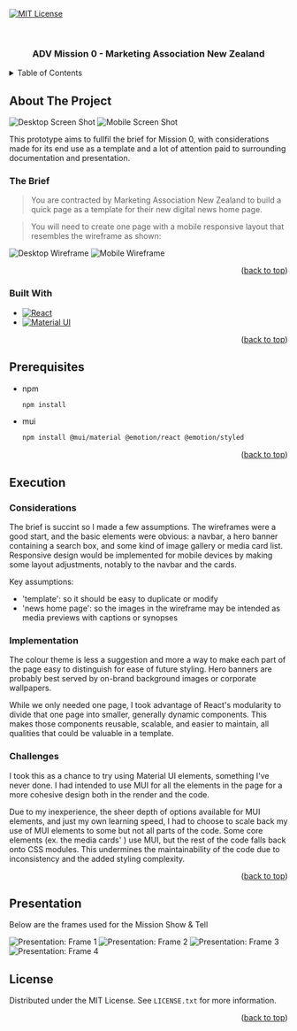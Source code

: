 <a id="readme-top"></a>

[![MIT License][license-shield]][license-url]

<br />
<div align="center">
  <h3 align="center">ADV Mission 0 - Marketing Association New Zealand</h3>
</div>

<details>
  <summary>Table of Contents</summary>
  <ol>
    <li>
      <a href="#about-the-project">About The Project</a>
      <ul>
        <li><a href="#the-brief">Built With</a></li>
        <li><a href="#built-with">Built With</a></li>
      </ul>
    </li>
    <li><a href="#prerequisites">Prerequisites</a></li>
    <li><a href="#execution">Execution</a>
    <ul>
        <li><a href="#considerations"></a>
        <li><a href="#implementation"></a></li>
        <li><a href="#challenges"></a></li>
    </ul>
    <li><a href="#presentation"></a></li>
    </li>
    <li><a href="#usage">Usage</a></li>
    <li><a href="#license">License</a></li>
  </ol>
</details>

<!-- ABOUT THE PROJECT -->

## About The Project

![Desktop Screen Shot](public/project-screencap-desktop.png)
![Mobile Screen Shot](public/project-screencap-mobile.png)

This prototype aims to fullfil the brief for Mission 0, with considerations made for its end use as a template and a lot of attention paid to surrounding documentation and presentation.

### The Brief

> You are contracted by Marketing Association New Zealand to build a quick page as a template for their new digital news home page.

> You will need to create one page with a mobile responsive layout that resembles the wireframe as shown:

![Desktop Wireframe](public/desktop-view.png)
![Mobile Wireframe](public/mobile-view.png)

<p align="right">(<a href="#readme-top">back to top</a>)</p>

### Built With

- [![React][React.js]][React-url]
- [![Material UI][Material-UI]][MUI-url]

<p align="right">(<a href="#readme-top">back to top</a>)</p>

<!-- GETTING STARTED -->

## Prerequisites

- npm

  ```sh
  npm install
  ```

- mui
  ```sh
  npm install @mui/material @emotion/react @emotion/styled
  ```

<p align="right">(<a href="#readme-top">back to top</a>)</p>

## Execution

### Considerations

The brief is succint so I made a few assumptions. The wireframes were a good start, and the basic elements were obvious: a navbar, a hero banner containing a search box, and some kind of image gallery or media card list. Responsive design would be implemented for mobile devices by making some layout adjustments, notably to the navbar and the cards.

Key assumptions:

- 'template': so it should be easy to duplicate or modify
- 'news home page': so the images in the wireframe may be intended as media previews with captions or synopses

### Implementation

The colour theme is less a suggestion and more a way to make each part of the page easy to distinguish for ease of future styling. Hero banners are probably best served by on-brand background images or corporate wallpapers.

While we only needed one page, I took advantage of React's modularity to divide that one page into smaller, generally dynamic components. This makes those components reusable, scalable, and easier to maintain, all qualities that could be valuable in a template.

### Challenges

I took this as a chance to try using Material UI elements, something I've never done. I had intended to use MUI for all the elements in the page for a more cohesive design both in the render and the code.

Due to my inexperience, the sheer depth of options available for MUI elements, and just my own learning speed, I had to choose to scale back my use of MUI elements to some but not all parts of the code. Some core elements (ex. the media cards' <ImageList/>) use MUI, but the rest of the code falls back onto CSS modules. This undermines the maintainability of the code due to inconsistency and the added styling complexity.

<p align="right">(<a href="#readme-top">back to top</a>)</p>

## Presentation

Below are the frames used for the Mission Show & Tell

![Presentation: Frame 1](presentation/presentation-frame-1.png)
![Presentation: Frame 2](presentation/presentation-frame-2.png)
![Presentation: Frame 3](presentation/presentation-frame-3.png)
![Presentation: Frame 4](presentation/presentation-frame-4.png)

## License

Distributed under the MIT License. See `LICENSE.txt` for more information.

<p align="right">(<a href="#readme-top">back to top</a>)</p>

<!-- MARKDOWN LINKS & IMAGES -->
<!-- https://www.markdownguide.org/basic-syntax/#reference-style-links -->

[license-shield]: https://img.shields.io/github/license/othneildrew/Best-README-Template.svg?style=for-the-badge
[license-url]: https://github.com/othneildrew/Best-README-Template/blob/master/LICENSE.txt
[React.js]: https://img.shields.io/badge/React-20232A?style=for-the-badge&logo=react&logoColor=61DAFB
[React-url]: https://reactjs.org/
[Material-UI]: https://img.shields.io/badge/Material%20UI-007FFF?style=for-the-badge&logo=mui&logoColor=white
[MUI-url]: https://mui.com/
